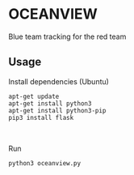 # OCEANVIEW
Blue team tracking for the red team
<br />
## Usage
 Install dependencies (Ubuntu)
```
apt-get update
apt-get install python3
apt-get install python3-pip
pip3 install flask
```
<br />

 Run
 ```
python3 oceanview.py
```
